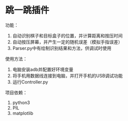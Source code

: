 # 跳一跳插件

功能：
1. 自动识别棋子和目标盒子的位置，并计算距离和按压时间
2. 自动按压屏幕，并产生一定的随机误差（模拟手指误差）
3. Parser.py中有绘制识别结果和方法，供调试时使用

使用方法：
1. 电脑安装adb并配置好环境变量
2. 将手机用数据线连接到电脑，并打开手机的USB调试功能
3. 运行Controller.py

项目依赖：
1. python3
2. PIL
3. matplotlib